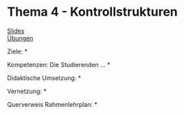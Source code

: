 # Thema 4 - Kontrollstrukturen
[Slides](slides.md)  
[Übungen](excercise.md)  

Ziele:
* 

Kompetenzen: Die Studierenden ...
* 

Didaktische Umsetzung:
* 

Vernetzung:
* 

Querverweis Rahmenlehrplan:
* 